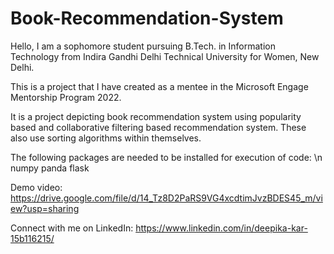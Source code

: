 # Book-Recommendation-System

Hello, I am a sophomore student pursuing B.Tech. in Information Technology from Indira Gandhi Delhi Technical University for Women, New Delhi.

This is a project that I have created as a mentee in the Microsoft Engage Mentorship Program 2022.

It is a project depicting book recommendation system using popularity based and collaborative filtering based recommendation system. These also use sorting algorithms within themselves.

The following packages are needed to be installed for execution of code:
\n numpy
panda
flask

Demo video: https://drive.google.com/file/d/14_Tz8D2PaRS9VG4xcdtimJvzBDES45_m/view?usp=sharing


Connect with me on LinkedIn: https://www.linkedin.com/in/deepika-kar-15b116215/
